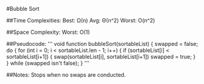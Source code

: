 #Bubble Sort

##Time Complexities:
Best: Ω(n)
Avg: Θ(n^2)
Worst: O(n^2)

##Space Complexity:
Worst: O(1)

##Pseudocode:
'''
void function bubbleSort(sortableList) {
    swapped = false;
    do {
        for (int i = 0; i < sortableList.len - 1; i++) {
            if (sortableList[i] < sortableList[i+1]) {
                swap(sortableList[i], sortableList[i+1])
                swapped = true;
            }
    } while (swapped isn't false);
}
''' 

##Notes:
Stops when no swaps are conducted.

